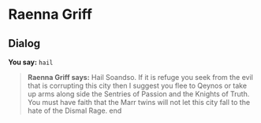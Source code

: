 # Raenna Griff


## Dialog

**You say:** `hail`



>**Raenna Griff says:** Hail Soandso. If it is refuge you seek from the evil that is corrupting this city then I suggest you flee to Qeynos or take up arms along side the Sentries of Passion and the Knights of Truth. You must have faith that the Marr twins will not let this city fall to the hate of the Dismal Rage.
end

